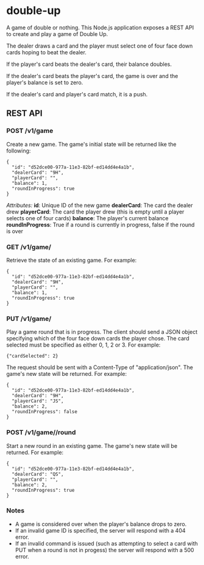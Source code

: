 double-up
=========

A game of double or nothing. This Node.js application exposes a REST API to create and play a game of Double Up.

The dealer draws a card and the player must select one of four face down cards hoping to beat the dealer.

If the player's card beats the dealer's card, their balance doubles.

If the dealer's card beats the player's card, the game is over and the player's balance is set to zero.

If the dealer's card and player's card match, it is a push.


REST API
--------

### POST /v1/game
Create a new game. The game's initial state will be returned like the following:

```
{
  "id": "d52dce00-977a-11e3-82bf-ed14dd4e4a1b",
  "dealerCard": "9H",
  "playerCard": "",
  "balance": 1,
  "roundInProgress": true
}
```

*Attributes:*
**id**: Unique ID of the new game
**dealerCard**: The card the dealer drew
**playerCard**: The card the player drew (this is empty until a player selects one of four cards)
**balance**: The player's current balance
**roundInProgress**: True if a round is currently in progress, false if the round is over

### GET /v1/game/<game id>
Retrieve the state of an existing game. For example:

```
{
  "id": "d52dce00-977a-11e3-82bf-ed14dd4e4a1b",
  "dealerCard": "9H",
  "playerCard": "",
  "balance": 1,
  "roundInProgress": true
}
```


### PUT /v1/game/<game id>
Play a game round that is in progress. The client should send a JSON object specifying which of the four face down cards the player chose. The card selected must be specified as either 0, 1, 2 or 3. For example:

```
{"cardSelected": 2}
```

The request should be sent with a Content-Type of "application/json". The game's new state will be returned. For example:

```
{
  "id": "d52dce00-977a-11e3-82bf-ed14dd4e4a1b",
  "dealerCard": "9H",
  "playerCard": "JS",
  "balance": 2,
  "roundInProgress": false
}
```

### POST /v1/game/<game id>/round
Start a new round in an existing game. The game's new state will be returned. For example:

```
{
  "id": "d52dce00-977a-11e3-82bf-ed14dd4e4a1b",
  "dealerCard": "QS",
  "playerCard": "",
  "balance": 2,
  "roundInProgress": true
}
```

### Notes
* A game is considered over when the player's balance drops to zero.
* If an invalid game ID is specified, the server will respond with a 404 error.
* If an invalid command is issued (such as attempting to select a card with PUT when a round is not in progess) the server will respond with a 500 error.
